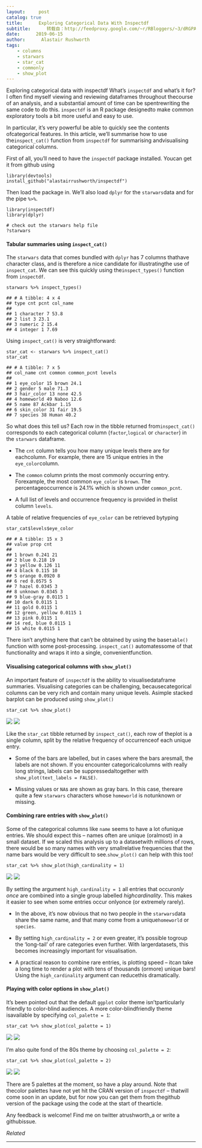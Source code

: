 ```yaml
---
layout:     post
catalog: true
title:      Exploring Categorical Data With Inspectdf
subtitle:      转载自：http://feedproxy.google.com/~r/RBloggers/~3/dRGPAvh9B2E/
date:      2019-06-15
author:      Alastair Rushworth
tags:
    - columns
    - starwars
    - star_cat
    - commonly
    - show_plot
---
```






Exploring categorical data with inspectdf
What’s `inspectdf` and what’s it for?
I often find myself viewing and reviewing dataframes throughout thecourse of an analysis, and a substantial amount of time can be spentrewriting the same code to do this. `inspectdf` is an R package designedto make common exploratory tools a bit more useful and easy to use.

In particular, it’s very powerful be able to quickly see the contents ofcategorical features. In this article, we’ll summarise how to use the`inspect_cat()` function from `inspectdf` for summarising andvisualising categorical columns.

First of all, you’ll need to have the `inspectdf` package installed. Youcan get it from github using

```
library(devtools)
install_github("alastairrushworth/inspectdf")

```

Then load the package in. We’ll also load `dplyr` for the `starwars`data and for the pipe `%>%`.

```
library(inspectdf)
library(dplyr)

# check out the starwars help file
?starwars

```

#### Tabular summaries using `inspect_cat()`

The `starwars` data that comes bundled with `dplyr` has 7 columns thathave character class, and is therefore a nice candidate for illustratingthe use of `inspect_cat`. We can see this quickly using the`inspect_types()` function from `inspectdf`.

```
starwars %>% inspect_types()

```

```
## # A tibble: 4 x 4
## type cnt pcnt col_name 
## 
## 1 character 7 53.8 
## 2 list 3 23.1 
## 3 numeric 2 15.4 
## 4 integer 1 7.69 

```

Using `inspect_cat()` is very straightforward:

```
star_cat <- starwars %>% inspect_cat()
star_cat

```

```
## # A tibble: 7 x 5
## col_name cnt common common_pcnt levels 
## 
## 1 eye_color 15 brown 24.1 
## 2 gender 5 male 71.3 
## 3 hair_color 13 none 42.5 
## 4 homeworld 49 Naboo 12.6 
## 5 name 87 Ackbar 1.15 
## 6 skin_color 31 fair 19.5 
## 7 species 38 Human 40.2 

```

So what does this tell us? Each row in the tibble returned from`inspect_cat()` corresponds to each categorical column (`factor`,`logical` or `character`) in the `starwars` dataframe.

- The `cnt` column tells you how many unique levels there are for eachcolumn. For example, there are 15 unique entries in the `eye_color`column.

- The `common` column prints the most commonly occurring entry. Forexample, the most common `eye_color` is `brown`. The percentageoccurrence is 24.1% which is shown under `common_pcnt`.

- A full list of levels and occurrence frequency is provided in thelist column `levels`.


A table of relative frequencies of `eye_color` can be retrieved bytyping

```
star_cat$levels$eye_color

```

```
## # A tibble: 15 x 3
## value prop cnt
## 
## 1 brown 0.241 21
## 2 blue 0.218 19
## 3 yellow 0.126 11
## 4 black 0.115 10
## 5 orange 0.0920 8
## 6 red 0.0575 5
## 7 hazel 0.0345 3
## 8 unknown 0.0345 3
## 9 blue-gray 0.0115 1
## 10 dark 0.0115 1
## 11 gold 0.0115 1
## 12 green, yellow 0.0115 1
## 13 pink 0.0115 1
## 14 red, blue 0.0115 1
## 15 white 0.0115 1

```

There isn’t anything here that can’t be obtained by using the base`table()` function with some post-processing. `inspect_cat()` automatessome of that functionality and wraps it into a single, convenientfunction.

#### Visualising categorical columns with `show_plot()`

An important feature of `inspectdf` is the ability to visualisedataframe summaries. Visualising categories can be challenging, becausecategorical columns can be very rich and contain many unique levels. Asimple stacked barplot can be produced using `show_plot()`

```
star_cat %>% show_plot()

```

![](https://i1.wp.com/alastairrushworth.github.io/assets/images/inspect_cat_plot_1-1.png?w=456&is-pending-load=1#038;ssl=1)
![](https://i1.wp.com/alastairrushworth.github.io/assets/images/inspect_cat_plot_1-1.png?w=456&ssl=1)


Like the `star_cat` tibble returned by `inspect_cat()`, each row of theplot is a single column, split by the relative frequency of occurrenceof each unique entry.

- Some of the bars are labelled, but in cases where the bars aresmall, the labels are not shown. If you encounter categoricalcolumns with really long strings, labels can be suppressedaltogether with `show_plot(text_labels = FALSE)`.

- Missing values or `NA`s are shown as gray bars. In this case, thereare quite a few `starwars` characters whose `homeworld` is notunknown or missing.


#### Combining rare entries with `show_plot()`

Some of the categorical columns like `name` seems to have a lot ofunique entries. We should expect this – names often are unique (oralmost) in a small dataset. If we scaled this analysis up to a datasetwith millions of rows, there would be so many names with very smallrelative frequencies that the name bars would be very difficult to see.`show_plot()` can help with this too!

```
star_cat %>% show_plot(high_cardinality = 1)

```

![](https://i1.wp.com/alastairrushworth.github.io/assets/images/inspect_cat_plot_2-1.png?w=456&is-pending-load=1#038;ssl=1)
![](https://i1.wp.com/alastairrushworth.github.io/assets/images/inspect_cat_plot_2-1.png?w=456&ssl=1)


By setting the argument `high_cardinality = 1` all entries that occur*only once* are combined into a single group labelled *highcardinality*. This makes it easier to see when some entries occur onlyonce (or extremely rarely).

- In the above, it’s now obvious that no two people in the `starwars`data share the same name, and that many come from a unique`homeworld` or `species`.

- By setting `high_cardinality = 2` or even greater, it’s possible togroup the ‘long-tail’ of rare categories even further. With largerdatasets, this becomes increasingly important for visualisation.

- A practical reason to combine rare entries, is plotting speed – itcan take a long time to render a plot with tens of thousands (ormore) unique bars! Using the `high_cardinality` argument can reducethis dramatically.


#### Playing with color options in `show_plot()`

It’s been pointed out that the default `ggplot` color theme isn’tparticularly friendly to color-blind audiences. A more color-blindfriendly theme isavailable by specifying `col_palette = 1`:

```
star_cat %>% show_plot(col_palette = 1)

```

![](https://i2.wp.com/alastairrushworth.github.io/assets/images/inspect_cat_plot_3-1.png?w=456&is-pending-load=1#038;ssl=1)
![](https://i2.wp.com/alastairrushworth.github.io/assets/images/inspect_cat_plot_3-1.png?w=456&ssl=1)


I’m also quite fond of the 80s theme by choosing `col_palette = 2`:

```
star_cat %>% show_plot(col_palette = 2)

```

![](https://i2.wp.com/alastairrushworth.github.io/assets/images/inspect_cat_plot_4-1.png?w=456&is-pending-load=1#038;ssl=1)
![](https://i2.wp.com/alastairrushworth.github.io/assets/images/inspect_cat_plot_4-1.png?w=456&ssl=1)


There are 5 palettes at the moment, so have a play around. Note that thecolor palettes have not yet hit the CRAN version of `inspectdf` – thatwill come soon in an update, but for now you can get them from thegithub version of the package using the code at the start of thearticle.

Any feedback is welcome! Find me on twitter atrushworth_a or write a githubissue.


*Related*







---
